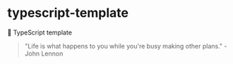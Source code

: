 # typescript-template

🌱 TypeScript template


<!-- INSPIRATIONAL_QUOTE_START -->
> "Life is what happens to you while you're busy making other plans." - John Lennon
<!-- INSPIRATIONAL_QUOTE_END -->
